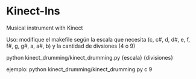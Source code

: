 # Kinect-Ins
Musical instrument with Kinect

Uso:
modifique el makefile según la escala que necesita (c, c#, d, d#, e, f, f#, g, g#, a, a#, b) y la cantidad de divsiones (4 o 9)

python kinect_drumming/kinect_drumming.py {escala} {divisiones}

ejemplo:
python kinect_drumming/kinect_drumming.py c 9
